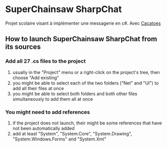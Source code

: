 # SuperChainsaw SharpChat
Projet scolaire visant à implémenter une messagerie en c#. Avec [Cacatoes](https://github.com/Cacatoes)


## How to launch SuperChainsaw SharpChat from its sources

### Add all 27 .cs files to the project
1. usually in the "Project" menu or a right-click on the project's tree, then choose "Add existing"
2. you might be able to select each of the two folders ("Net" and "UI") to add all their files at once
3. you might be able to select both folders and both other files simultaneously to add them all at once

### You might need to add references
1. if the project does not launch, their might be some references that have not been automatically added
2. add at least "System", "System.Core", "System.Drawing", "System.Windows.Forms" and "System.Xml"
